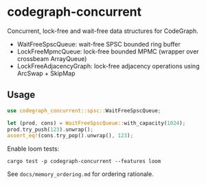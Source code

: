 # codegraph-concurrent

Concurrent, lock-free and wait-free data structures for CodeGraph.

- WaitFreeSpscQueue: wait-free SPSC bounded ring buffer
- LockFreeMpmcQueue: lock-free bounded MPMC (wrapper over crossbeam ArrayQueue)
- LockFreeAdjacencyGraph: lock-free adjacency operations using ArcSwap + SkipMap

## Usage

```rust
use codegraph_concurrent::spsc::WaitFreeSpscQueue;

let (prod, cons) = WaitFreeSpscQueue::with_capacity(1024);
prod.try_push(123).unwrap();
assert_eq!(cons.try_pop().unwrap(), 123);
```

Enable loom tests:

```
cargo test -p codegraph-concurrent --features loom
```

See `docs/memory_ordering.md` for ordering rationale.
